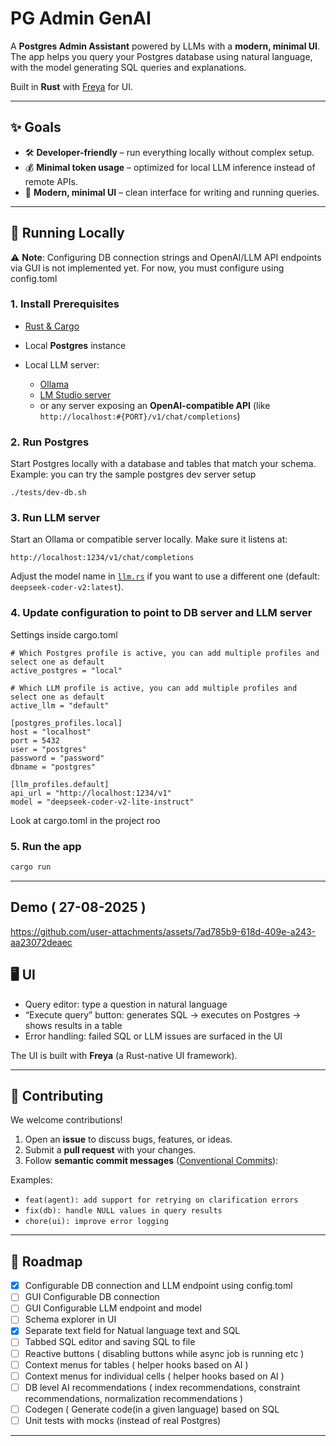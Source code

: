 

# PG Admin GenAI

A **Postgres Admin Assistant** powered by LLMs with a **modern, minimal UI**.
The app helps you query your Postgres database using natural language, with the model generating SQL queries and explanations.

Built in **Rust** with [Freya](https://github.com/marc2332/freya) for UI.

---

## ✨ Goals

* 🛠️ **Developer-friendly** – run everything locally without complex setup.
* 💰 **Minimal token usage** – optimized for local LLM inference instead of remote APIs.
* 🎨 **Modern, minimal UI** – clean interface for writing and running queries.

---

## 🚀 Running Locally

⚠️ **Note**: Configuring DB connection strings and OpenAI/LLM API endpoints via GUI is not implemented yet.
For now, you must configure using config.toml

### 1. Install Prerequisites

* [Rust & Cargo](https://www.rust-lang.org/tools/install)
* Local **Postgres** instance
* Local LLM server:

  * [Ollama](https://ollama.ai)
  * [LM Studio server](lmstudio.ai)  
  * or any server exposing an **OpenAI-compatible API** 
    (like `http://localhost:#{PORT}/v1/chat/completions`)

### 2. Run Postgres

Start Postgres locally with a database and tables that match your schema.
Example: you can try the sample postgres dev server setup
```
./tests/dev-db.sh
```

### 3. Run LLM server

Start an Ollama or compatible server locally.
Make sure it listens at:

```
http://localhost:1234/v1/chat/completions
```

Adjust the model name in [`llm.rs`](src/llm.rs) if you want to use a different one (default: `deepseek-coder-v2:latest`).

### 4. Update configuration to point to DB server and LLM server

Settings inside cargo.toml

```
# Which Postgres profile is active, you can add multiple profiles and select one as default
active_postgres = "local"

# Which LLM profile is active, you can add multiple profiles and select one as default
active_llm = "default"

[postgres_profiles.local]
host = "localhost"
port = 5432
user = "postgres"
password = "password"
dbname = "postgres"

[llm_profiles.default]
api_url = "http://localhost:1234/v1"
model = "deepseek-coder-v2-lite-instruct"
```
Look at cargo.toml in the project roo

### 5. Run the app

```bash
cargo run
```

---

## Demo ( 27-08-2025 ) 

https://github.com/user-attachments/assets/7ad785b9-618d-409e-a243-aa23072deaec

## 🖥️ UI

* Query editor: type a question in natural language
* “Execute query” button: generates SQL → executes on Postgres → shows results in a table
* Error handling: failed SQL or LLM issues are surfaced in the UI

The UI is built with **Freya** (a Rust-native UI framework).

---

## 🤝 Contributing

We welcome contributions!

1. Open an **issue** to discuss bugs, features, or ideas.
2. Submit a **pull request** with your changes.
3. Follow **semantic commit messages** ([Conventional Commits](https://www.conventionalcommits.org/en/v1.0.0/)):

Examples:

* `feat(agent): add support for retrying on clarification errors`
* `fix(db): handle NULL values in query results`
* `chore(ui): improve error logging`

---

## 🧭 Roadmap

* [x] Configurable DB connection and LLM endpoint using config.toml
* [ ] GUI Configurable DB connection 
* [ ] GUI Configurable LLM endpoint and model
* [ ] Schema explorer in UI
* [x] Separate text field for Natual language text and SQL
* [ ] Tabbed SQL editor and saving SQL to file
* [ ] Reactive buttons ( disabling buttons while async job is running etc )
* [ ] Context menus for tables ( helper hooks based on AI )
* [ ] Context menus for individual cells ( helper hooks based on AI )
* [ ] DB level AI recommendations ( index recommendations, constraint recommendations, normalization recommendations )
* [ ] Codegen ( Generate code(in a given language) based on SQL
* [ ] Unit tests with mocks (instead of real Postgres)

---
